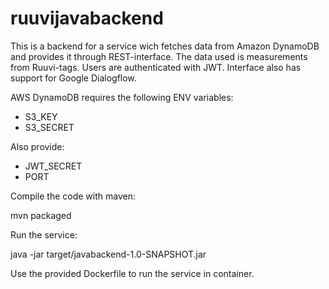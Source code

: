 # ruuvijavabackend

This is a backend for a service wich fetches data from Amazon DynamoDB and provides it through REST-interface. The data used is measurements from Ruuvi-tags. Users are authenticated with JWT. Interface also has support for Google Dialogflow. 

AWS DynamoDB requires the following ENV variables:
- S3_KEY
- S3_SECRET

Also provide:
- JWT_SECRET
- PORT

Compile the code with maven:

mvn packaged

Run the service:

java -jar target/javabackend-1.0-SNAPSHOT.jar

Use the provided Dockerfile to run the service in container. 
